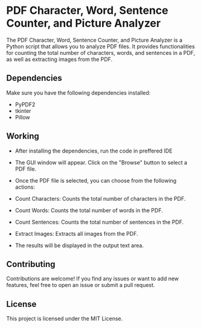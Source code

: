 # PDF Character, Word, Sentence Counter, and Picture Analyzer

The PDF Character, Word, Sentence Counter, and Picture Analyzer is a Python script that allows you to analyze PDF files. It provides functionalities for counting the total number of characters, words, and sentences in a PDF, as well as extracting images from the PDF.

## Dependencies

Make sure you have the following dependencies installed:

- PyPDF2
- tkinter
- Pillow

## Working 
- After installing the dependencies, run the code in preffered IDE
- The GUI window will appear. Click on the "Browse" button to select a PDF file.
- Once the PDF file is selected, you can choose from the following actions:

- Count Characters: Counts the total number of characters in the PDF.
- Count Words: Counts the total number of words in the PDF.
- Count Sentences: Counts the total number of sentences in the PDF.
- Extract Images: Extracts all images from the PDF.
- The results will be displayed in the output text area.


## Contributing
Contributions are welcome! If you find any issues or want to add new features, feel free to open an issue or submit a pull request.

## License
This project is licensed under the MIT License.
